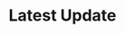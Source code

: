 ---
title: "Latest Update"
draft: false
# page title background image
bg_image: "images/backgrounds/page-title.jpg"
# meta description
description : "Latest Update"
---